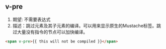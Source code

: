 
## v-pre
1. 期望: 不需要表达式
2. 描述：跳过元素及其子元素的编译。可以用来显示原生的Mustache标签。跳过大量没有指令的节点可以加快编译。


```html
<span v-pre>{{ this will not be compiled }}</span>
```


